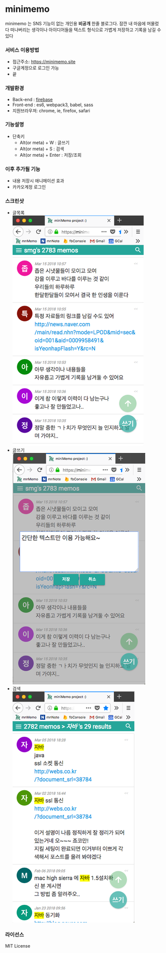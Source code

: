 # minimemo
minimemo 는 SNS 기능이 없는 개인용 **비공개** 한줄 블로그다. 잠깐 내 마음에 머물렀다 떠나버리는 생각이나 아이디어들을 텍스트 형식으로 가볍게 저장하고 기록을 남길 수 있다

### 서비스 이용방법
* 접근주소: https://minimemo.site
* 구글계정으로 로그인 가능
* 끝

### 개발환경
* Back-end : [firebase](https://firebase.google.com)
* Front-end : es6, webpack3, babel, sass
* 지원브라우져: chrome, ie, firefox, safari

### 기능설명
* 단축키
  * Alt(or meta) + W : 글쓰기
  * Alt(or meta) + S : 검색
  * Alt(or meta) + Enter : 저장/조회

### 이후 추가될 기능
* 내용 저장시 애니메이션 효과
* 카카오계정 로그인

### 스크린샷
* 글목록  
![list](https://raw.githubusercontent.com/min9nim/minimemo/master/list.png)
* 글쓰기  
![write](https://raw.githubusercontent.com/min9nim/minimemo/master/write.png)
* 검색  
![search](https://raw.githubusercontent.com/min9nim/minimemo/master/search.png)

### 라이선스
MIT License
